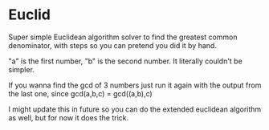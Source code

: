 # Euclid
Super simple Euclidean algorithm solver to find the greatest common denominator, with steps so you can pretend you did it by hand.

"a" is the first number, "b" is the second number. It literally couldn't be simpler.

If you wanna find the gcd of 3 numbers just run it again with the output from the last one, since gcd(a,b,c) = gcd((a,b),c)

I might update this in future so you can do the extended euclidean algorithm as well, but for now it does the trick.
